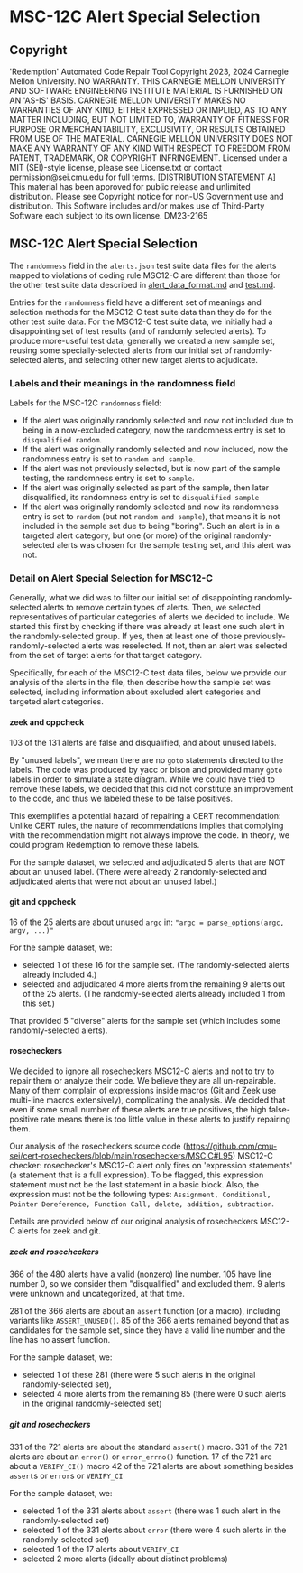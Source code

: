 # MSC-12C Alert Special Selection
## Copyright

<legal>
'Redemption' Automated Code Repair Tool
Copyright 2023, 2024 Carnegie Mellon University.
NO WARRANTY. THIS CARNEGIE MELLON UNIVERSITY AND SOFTWARE ENGINEERING
INSTITUTE MATERIAL IS FURNISHED ON AN 'AS-IS' BASIS. CARNEGIE MELLON
UNIVERSITY MAKES NO WARRANTIES OF ANY KIND, EITHER EXPRESSED OR IMPLIED,
AS TO ANY MATTER INCLUDING, BUT NOT LIMITED TO, WARRANTY OF FITNESS FOR
PURPOSE OR MERCHANTABILITY, EXCLUSIVITY, OR RESULTS OBTAINED FROM USE OF
THE MATERIAL. CARNEGIE MELLON UNIVERSITY DOES NOT MAKE ANY WARRANTY OF ANY
KIND WITH RESPECT TO FREEDOM FROM PATENT, TRADEMARK, OR COPYRIGHT
INFRINGEMENT.
Licensed under a MIT (SEI)-style license, please see License.txt or
contact permission@sei.cmu.edu for full terms.
[DISTRIBUTION STATEMENT A] This material has been approved for public
release and unlimited distribution.  Please see Copyright notice for
non-US Government use and distribution.
This Software includes and/or makes use of Third-Party Software each
subject to its own license.
DM23-2165
</legal>

## MSC-12C Alert Special Selection

The `randomness` field in the `alerts.json` test suite data files for the alerts mapped to violations of coding rule MSC12-C are different than those for the other test suite data described in [alert_data_format.md](alert_data_format.md) and [test.md](test.md).

Entries for the `randomness` field have a different set of meanings and selection methods for the MSC12-C test suite data than they do for the other test suite data. For the MSC12-C test suite data, we initially had a disappointing set of test results (and of randomly selected alerts). To produce more-useful test data, generally we created a new sample set, reusing some specially-selected alerts from our initial set of randomly-selected alerts, and selecting other new target alerts to adjudicate.

### Labels and their meanings in the randomness field

Labels for the MSC-12C `randomness` field:

* If the alert was originally randomly selected and now not included due to being in a now-excluded category, now the randomness entry is set to `disqualified random`.
* If the alert was originally randomly selected and now included, now the randomness entry is set to `random and sample`.
* If the alert was not previously selected, but is now part of the sample testing, the randomness entry is set to `sample`.
* If the alert was originally selected as part of the sample, then later disqualified, its randomness entry is set to `disqualified sample`
* If the alert was originally randomly selected and now its randomness entry is set to `random` (but not `random and sample`), that means it is not included in the sample set due to being "boring". Such an alert is in a targeted alert category, but one (or more) of the original randomly-selected alerts was chosen for the sample testing set, and this alert was not. 

### Detail on Alert Special Selection for MSC12-C

Generally, what we did was to filter our initial set of disappointing randomly-selected alerts to remove certain types of alerts. Then, we selected representatives of particular categories of alerts we decided to include. We started this first by checking if there was already at least one such alert in the randomly-selected group. If yes, then at least one of those previously-randomly-selected alerts was reselected. If not, then an alert was selected from the set of target alerts for that target category.

Specifically, for each of the MSC12-C test data files, below we provide our analysis of the alerts in the file, then describe how the sample set was selected, including information about excluded alert categories and targeted alert categories.

#### zeek and cppcheck

103 of the 131 alerts are false and disqualified, and about unused labels.

By "unused labels", we mean there are no `goto` statements directed to the labels. The code was produced by yacc or bison and provided many `goto` labels in order to simulate a state diagram. While we could have tried to remove these labels, we decided that this did not constitute an improvement to the code, and thus we labeled these to be false positives.

This exemplifies a potential hazard of repairing a CERT recommendation: Unlike CERT rules, the nature of recommendations implies that complying with the recommendation might not always improve the code. In theory, we could program Redemption to remove these labels.

For the sample dataset, we selected and adjudicated 5 alerts that are NOT about an unused label. (There were already 2 randomly-selected and adjudicated alerts that were not about an unused label.)

#### git and cppcheck

16 of the 25 alerts are about unused `argc` in: `"argc = parse_options(argc, argv, ...)"`

For the sample dataset, we:

* selected 1 of these 16 for the sample set. (The randomly-selected alerts already included 4.)
* selected and adjudicated 4 more alerts from the remaining 9 alerts out of the 25 alerts. (The randomly-selected alerts already included 1 from this set.)

That provided 5 "diverse" alerts for the sample set (which includes some randomly-selected alerts).

#### rosecheckers

We decided to ignore all rosecheckers MSC12-C alerts and not to try to repair them or analyze their code.
We believe they are all un-repairable. Many of them complain of expressions inside macros (Git and Zeek use multi-line macros extensively), complicating the analysis.
We decided that even if some small number of these alerts are true positives, the high false-positive rate means there is too little value in these alerts to justify repairing them.

Our analysis of the rosecheckers source code (https://github.com/cmu-sei/cert-rosecheckers/blob/main/rosecheckers/MSC.C#L95) MSC12-C checker:  rosechecker's MSC12-C alert only fires on 'expression statements' (a statement that is a full expression). To be flagged, this expression statement must not be the last statement in a basic block. Also, the expression must not be the following types: `Assignment, Conditional, Pointer Dereference, Function Call, delete, addition, subtraction`.

Details are provided below of our original analysis of rosecheckers MSC12-C alerts for zeek and git.

##### zeek and rosecheckers

366 of the 480 alerts have a valid (nonzero) line number.
105 have line number 0, so we consider them "disqualified" and excluded them.
9 alerts were unknown and uncategorized, at that time.

281 of the 366 alerts are about an `assert` function (or a macro), including variants like `ASSERT_UNUSED()`.
85 of the 366 alerts remained beyond that as candidates for the sample set, since they have a valid line number and the line has no assert function.

For the sample dataset, we:

* selected 1 of these 281 (there were 5 such alerts in the original randomly-selected set),
* selected 4 more alerts from the remaining 85 (there were 0 such alerts in the original randomly-selected set)

##### git and rosecheckers

331 of the 721 alerts are about the standard `assert()` macro.
331 of the 721 alerts are about an `error()` or `error_errno()` function.
17 of the 721 are about a `VERIFY_CI()` macro
42 of the 721 alerts are about something besides `assert`s or `error`s or `VERIFY_CI`

For the sample dataset, we:

* selected 1 of the 331 alerts about `assert` (there was 1 such alert in the randomly-selected set)
* selected 1 of the 331 alerts about `error` (there were 4 such alerts in the randomly-selected set)
* selected 1 of the 17 alerts about `VERIFY_CI`
* selected 2 more alerts (ideally about distinct problems)


